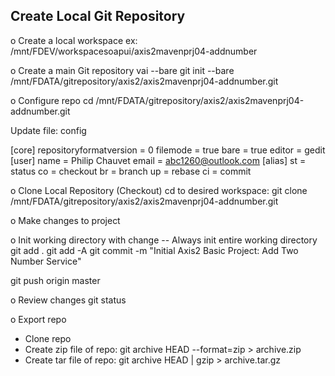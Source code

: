 Create Local Git Repository
-----------------------------------------------------
o Create a local workspace
ex: /mnt/FDEV/workspacesoapui/axis2mavenprj04-addnumber

o Create a main Git repository vai --bare
git init --bare /mnt/FDATA/gitrepository/axis2/axis2mavenprj04-addnumber.git


o Configure repo
cd /mnt/FDATA/gitrepository/axis2/axis2mavenprj04-addnumber.git

Update file:
config

[core]
	repositoryformatversion = 0
	filemode = true
	bare = true
	editor = gedit
[user] 
	name = Philip Chauvet
	email = abc1260@outlook.com
[alias]
	st = status
	co = checkout
	br = branch
	up = rebase
	ci = commit



o Clone Local Repository (Checkout)
cd to desired workspace:
git clone /mnt/FDATA/gitrepository/axis2/axis2mavenprj04-addnumber.git

o Make changes to project

o Init working directory with change
-- Always init entire working directory
git add .
git add -A
git commit -m "Initial Axis2 Basic Project: Add Two Number Service"

git push origin master


o Review changes
git status



o Export repo

- Clone repo
- Create zip file of repo:
git archive HEAD --format=zip > archive.zip
- Create tar file of repo:
git archive HEAD | gzip > archive.tar.gz





